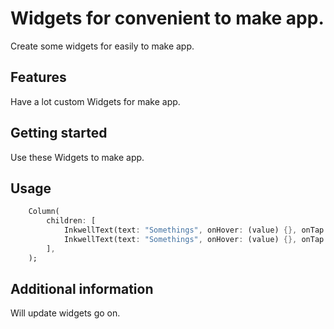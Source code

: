 <!-- 
This README describes the package. If you publish this package to pub.dev,
this README's contents appear on the landing page for your package.

For information about how to write a good package README, see the guide for
[writing package pages](https://dart.dev/guides/libraries/writing-package-pages). 

For general information about developing packages, see the Dart guide for
[creating packages](https://dart.dev/guides/libraries/create-library-packages)
and the Flutter guide for
[developing packages and plugins](https://flutter.dev/developing-packages). 
-->

# Widgets for convenient to make app.

Create some widgets for easily to make app.

## Features

Have a lot custom Widgets for make app.

## Getting started

Use these Widgets to make app.

## Usage

```dart
    Column(
        children: [
            InkwellText(text: "Somethings", onHover: (value) {}, onTap: () {}),
            InkwellText(text: "Somethings", onHover: (value) {}, onTap: () {}),
        ],
    );
```

## Additional information

Will update widgets go on.
